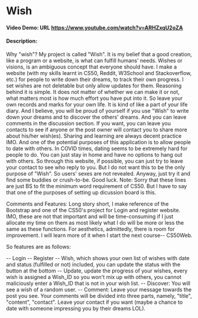 # Wish
#### Video Demo:  URL https://www.youtube.com/watch?v=ARHZxqU2oZA
#### Description:

Why "wish"?
My project is called "Wish". It is my belief that a good creation, like a program or a website, is what can fulfill humans' needs. Wishes or visions, is an ambiguous concept that everyone should have. I make a website (with my skills learnt in CS50, Reddit, W3School and Stackoverflow, etc.) for people to write down their dreams, to track their own progress. I set wishes are not deletable but only allow updates for them. Reasoning behind it is simple. It does not matter of whether we can make it or not, what matters most is how much effort you have put into it. So leave your own records and marks for your own life. It is kind of like a part of your life diary. And I believe, you will be proud of yourself if you use "Wish" to write down your dreams and to discover the others' dreams. And you can leave comments in the discussion section. If you want, you can leave you contacts to see if anyone or the post owner will contact you to share more about his/her wish(es). Sharing and learning are always decent practice IMO. And one of the potential purposes of this application is to allow people to date with others. In COVID times, dating seems to be extremely hard for people to do. You can just stay in home and have no options to hang out with others. So through this website, if possible, you can just try to leave your contact to see who reply to you. But I do not want this to be the only purpose of "Wish". So users' sexes are not revealed. Anyway, just try it and find some buddies or crush-to-be. Good luck. Note: Sorry that these lines are just BS to fit the minimum word requirement of CS50. But I have to say that one of the purposes of setting up dicussion board is this.

Comments and Features:
Long story short, I make reference of the Bootstrap and one of the CS50's project for Login and register website. IMO, these are not that important and will be time-consuming if I just allocate my time on them as most likely what I do will be more or less the same as these functions. For aesthetics, admittedly, there is room for improvement. I will learn more of it when I start the next course-- CS50Web.

So features are as follows:

-- Login
-- Register
-- Wish, which shows your own list of wishes with date and status (fulfilled or not) included, you can update the status with the button at the bottom
-- Update, update the progress of your wishes, every wish is assigned a Wish_ID so you won't mix up with others, you cannot maliciously enter a Wish_ID that is not in your wish list.
-- Discover: You will see a wish of a random user.
-- Comment: Leave your message towards the post you see. Your comments will be divided into three parts, namely, "title", "content", "contact". Leave your contact if you want (maybe a chance to date with someone impressing you by their dreams LOL).